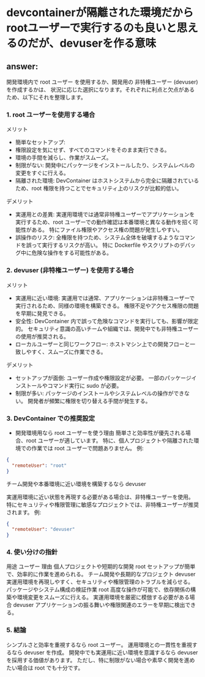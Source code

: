 # devcontainerが隔離された環境だからrootユーザーで実行するのも良いと思えるのだが、devuserを作る意味

## answer:
開発環境内で root ユーザー を使用するか、開発用の 非特権ユーザー (devuser) を作成するかは、
状況に応じた選択になります。それぞれに利点と欠点があるため、以下にそれを整理します。

### 1. root ユーザーを使用する場合
メリット
- 簡単なセットアップ:
- 権限設定を気にせず、すべてのコマンドをそのまま実行できる。
- 環境の手間を減らし、作業がスムーズ。
- 制限がない:
  開発中にパッケージをインストールしたり、システムレベルの変更をすぐに行える。
- 隔離された環境:
  DevContainer はホストシステムから完全に隔離されているため、root 権限を持つことでセキュリティ上のリスクが比較的低い。

デメリット
- 実運用との差異:
  実運用環境では通常非特権ユーザーでアプリケーションを実行するため、root ユーザーでの動作確認は本番環境と異なる動作を招く可能性がある。
  特にファイル権限やアクセス権の問題が発生しやすい。
- 誤操作のリスク:
  全権限を持つため、システム全体を破壊するようなコマンドを誤って実行するリスクが高い。
  特に Dockerfile やスクリプトのデバッグ中に危険な操作をする可能性がある。

### 2. devuser (非特権ユーザー) を使用する場合
メリット
- 実運用に近い環境:
  実運用では通常、アプリケーションは非特権ユーザーで実行されるため、同様の環境を構築できる。
  権限不足やアクセス権限の問題を早期に発見できる。
- 安全性:
  DevContainer 内で誤って危険なコマンドを実行しても、影響が限定的。
  セキュリティ意識の高いチームや組織では、開発中でも非特権ユーザーの使用が推奨される。
- ローカルユーザーと同じワークフロー:
  ホストマシン上での開発フローと一致しやすく、スムーズに作業できる。

デメリット
- セットアップが面倒:
  ユーザー作成や権限設定が必要。
  一部のパッケージインストールやコマンド実行に sudo が必要。
- 制限が多い:
  パッケージのインストールやシステムレベルの操作ができない。
  開発者が頻繁に権限を切り替える手間が発生する。

### 3. DevContainer での推奨設定
- 開発環境用なら root ユーザーを使う理由
 簡単さと効率性が優先される場合、root ユーザーが適しています。
 特に、個人プロジェクトや隔離された環境での作業では root ユーザーで問題ありません。
例:
```json
{
  "remoteUser": "root"
}
```
チーム開発や本番環境に近い環境を構築するなら devuser

実運用環境に近い状態を再現する必要がある場合は、非特権ユーザーを使用。
特にセキュリティや権限管理に敏感なプロジェクトでは、非特権ユーザーが推奨されます。
例:
```json
{
  "remoteUser": "devuser"
}
```
### 4. 使い分けの指針
用途	ユーザー	理由
個人プロジェクトや短期的な開発	root	セットアップが簡単で、効率的に作業を進められる。
チーム開発や長期的なプロジェクト	devuser	実運用環境を再現しやすく、セキュリティや権限管理のトラブルを減らせる。
パッケージやシステム構成の検証作業	root	高度な操作が可能で、依存関係の構築や環境変更をスムーズに行える。
実運用環境を厳密に模倣する必要がある場合	devuser	アプリケーションの振る舞いや権限関連のエラーを早期に検出できる。

### 5. 結論
シンプルさと効率を重視するなら root ユーザー。
運用環境との一貫性を重視するなら devuser を作成。
開発中でも実運用に近い環境を意識するなら devuser を採用する価値があります。
ただし、特に制限がない場合や素早く開発を進めたい場合は root でも十分です。
